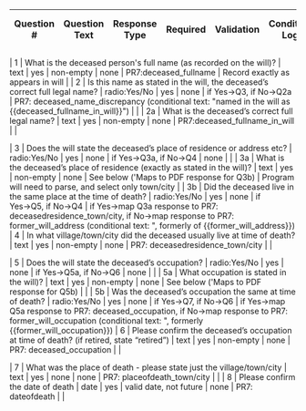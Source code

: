 | Question # | Question Text | Response Type | Required | Validation | Conditional Logic | Maps to PDF | Notes |
|------------|---------------|---------------|----------|------------|-------------------|-------------|-------|

| 1 | What is the deceased person's full name (as recorded on the will)? | text | yes | non-empty | none | PR7:deceased_fullname | Record exactly as appears in will |
| 2 | Is this name as stated in the will, the deceased’s correct full legal name? | radio:Yes/No | yes | none | if Yes→Q3, if No→Q2a | PR7: deceased_name_discrepancy (conditional text: "named in the will as {{deceased_fullname_in_will}}") | |
| 2a | What is the deceased’s correct full legal name? | text | yes | non-empty | none | PR7:deceased_fullname_in_will | | 

| 3 | Does the will state the deceased’s place of residence or address etc? | radio:Yes/No | yes | none | if Yes→Q3a, if No→Q4 | none | | 
| 3a | What is the deceased’s place of residence (exactly as stated in the will)? | text | yes | non-empty | none | See below ('Maps to PDF response for Q3b) | Program will need to parse, and select only town/city | 
| 3b | Did the deceased live in the same place at the time of death? | radio:Yes/No | yes | none | if Yes→Q5, if No→Q4 | if Yes→map Q3a response to PR7: deceasedresidence_town/city, if No→map response to PR7: former_will_address (conditional text: ", formerly of {{former_will_address}})
| 4 | In what village/town/city did the deceased usually live at time of death? | text | yes | non-empty | none | PR7: deceasedresidence_town/city | |

| 5 | Does the will state the deceased’s occupation? | radio:Yes/No | yes | none | if Yes→Q5a, if No→Q6 | none | | 
| 5a | What occupation is stated in the will)? | text | yes | non-empty | none | See below ('Maps to PDF response for Q5b) | | 
| 5b | Was the deceased’s occupation the same at time of death? | radio:Yes/No | yes | none | if Yes→Q7, if No→Q6 | if Yes→map Q5a response to PR7: deceased_occupation, if No→map response to PR7: former_will_occupation (conditional text: ", formerly {{former_will_occupation}})
| 6 | Please confirm the deceased’s occupation at time of death? (if retired, state “retired”) | text | yes | non-empty | none | PR7: deceased_occupation | |

| 7 | What was the place of death - please state just the village/town/city | text | yes | none | none | PR7: placeofdeath_town/city | |
| 8 | Please confirm the date of death | date | yes | valid date, not future | none | PR7: dateofdeath | |

 

